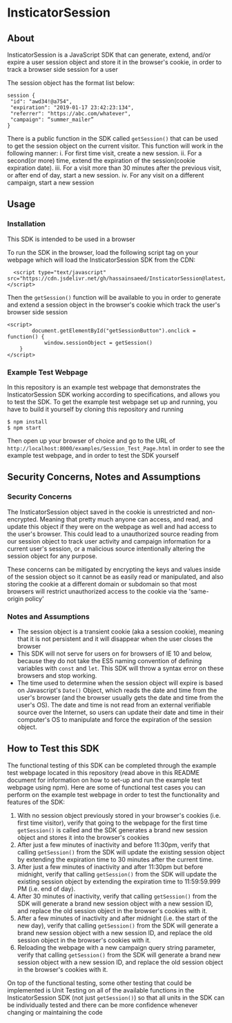 # InsticatorSession

## About

InsticatorSession is a JavaScript SDK that can generate, extend, and/or expire a user session object and store it in the browser's cookie, in order to track a browser side session for a user

The session object has the format list below:
```
session {
 "id": "awd34!@a754",
 "expiration": "2019-01-17 23:42:23:134",
 "referrer": "https://abc.com/whatever",
 "campaign": “summer_mailer”
}
```

There is a public function in the SDK called `getSession()`​  that can be used to get the session object on the current visitor. This function will work in the following manner:
i. For first time visit, create a new session.
ii. For a second(or more) time, extend the expiration of the session(cookie
expiration date).
iii. For a visit more than 30 minutes after the previous visit, or after end of day, start a new session.
iv. For any visit on a different campaign, start a new session

## Usage

### Installation

This SDK is intended to be used in a browser

To run the SDK in the browser, load the following script tag on your webpage which will load the InsticatorSession SDK from the CDN:
```
  <script type="text/javascript" src="https://cdn.jsdelivr.net/gh/hassainsaeed/InsticatorSession@latest/src/InsticatorSession.js"></script>
```
Then the `getSession()` function will be available to you in order to generate and extend a session object in the browser's cookie which track the user's browser side session

```
<script>
		document.getElementById("getSessionButton").onclick = function() {
		    window.sessionObject = getSession()
    }
</script>
```
### Example Test Webpage

In this repository is an example test webpage that demonstrates the InsticatorSession SDK working according to specifications, and allows you to test the SDK. To get the example test webpage set up and running, you have to build it yourself by cloning this repository and running

```
$ npm install
$ npm start
```
Then open up your browser of choice and go to the URL of `http://localhost:8000/examples/Session_Test_Page.html` in order to see the example test webpage, and in order to test the SDK yourself

## Security Concerns, Notes and Assumptions

### Security Concerns
The InsticatorSession object saved in the cookie is unrestricted and non-encrypted. Meaning that pretty much anyone can access, and read, and update this object if they were on the webpage as well and had access to the user's browser. This could lead to a unauthorized source reading from our session object to track user activity and campaign information for a current user's session, or a malicious source intentionally altering the session object for any purpose.

These concerns can be mitigated by encrypting the keys and values inside of the session object so it cannot be as easily read or manipulated, and also storing the cookie at a different domain or subdomain so that most browsers will restrict unauthorized access to the cookie via the 'same-origin policy'

### Notes and Assumptions

- The session object is a transient cookie (aka a session cookie), meaning that it is not persistent and it will disappear when the user closes the browser  
- This SDK will not serve for users on for browsers of IE 10 and below, because they do not take the ES5 naming convention of defining variables with `const` and `let`. This SDK will throw a syntax error on these browsers and stop working.
- The time used to determine when the session object will expire is based on Javascript's `Date()` Object, which reads the date and time from the user's browser (and the browser usually gets the date and time from the user's OS). The date and time is not read from an external verifiable source over the Internet, so users can update their date and time in their computer's OS to manipulate and force the expiration of the session object.

## How to Test this SDK

The functional testing of this SDK can be completed through the example test webpage located in this repository (read above in this README document for information on how to set-up and run the example test webpage using npm). Here are some of functional test cases you can perform on the example test webpage in order to test the functionality and features of the SDK:
1) With no session object previously stored in your browser's cookies (i.e. first time visitor), verify that going to the webpage for the first time  `getSession()` is called and the SDK generates a brand new session object and stores it into the browser's cookies
2) After just a few minutes of inactivity and before 11:30pm, verify that calling `getSession()` from the SDK will update the existing session object by extending the expiration time to 30 minutes after the current time.
3) After just a few minutes of inactivity and after 11:30pm but before midnight, verify that calling `getSession()` from the SDK will update the existing session object by extending the expiration time to 11:59:59.999 PM (i.e. end of day).
4) After 30 minutes of inactivity, verify that calling `getSession()` from the SDK will generate a brand new session object with a new session ID, and replace the old session object in the browser's cookies with it.
5) After a few minutes of inactivity and after midnight (i.e. the start of the new day),  verify that calling `getSession()` from the SDK will generate a brand new session object with a new session ID, and replace the old session object in the browser's cookies with it.
6) Reloading the webpage with a new campaign query string parameter, verify that calling `getSession()` from the SDK will generate a brand new session object with a new session ID, and replace the old session object in the browser's cookies with it.

On top of the functional testing, some other testing that could be implemented is Unit Testing on all of the available functions in the InsticatorSession SDK (not just `getSession()`) so that all units in the SDK can be individually tested and there can be more confidence whenever changing or maintaining the code
